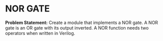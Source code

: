 # NOR GATE
**Problem Statement:** Create a module that implements a NOR gate. A NOR gate is an OR gate with its output inverted. A NOR function needs two operators when written in Verilog.
